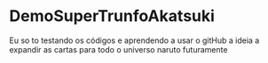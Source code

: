 # DemoSuperTrunfoAkatsuki
Eu so to testando os códigos e aprendendo a usar o gitHub
a ideia a expandir as cartas para todo o universo naruto futuramente
